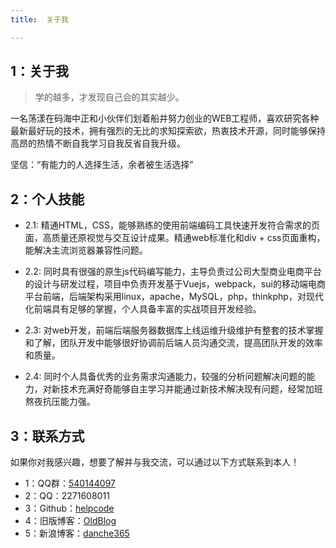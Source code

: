```yaml
---
title:  关于我

---
```


## 1：关于我

> 学的越多，才发现自己会的其实越少。

一名荡漾在码海中正和小伙伴们划着船并努力创业的WEB工程师，喜欢研究各种最新最好玩的技术，拥有强烈的无比的求知探索欲，热衷技术开源，同时能够保持高昂的热情不断自我学习自我反省自我升级。

<p class="danger">
  坚信：“有能力的人选择生活，余者被生活选择”
</p>


## 2：个人技能

- 2.1: 精通HTML，CSS，能够熟练的使用前端编码工具快速开发符合需求的页面，高质量还原视觉与交互设计成果。精通web标准化和div + css页面重构，能解决主流浏览器兼容性问题。

- 2.2: 同时具有很强的原生js代码编写能力，主导负责过公司大型商业电商平台的设计与研发过程，项目中负责开发基于Vuejs，webpack，sui的移动端电商平台前端，后端架构采用linux，apache，MySQL，php，thinkphp，对现代化前端具有足够的掌握，个人具备丰富的实战项目开发经验。

- 2.3: 对web开发，前端后端服务器数据库上线运维升级维护有整套的技术掌握和了解，团队开发中能够很好协调前后端人员沟通交流，提高团队开发的效率和质量。

- 2.4: 同时个人具备优秀的业务需求沟通能力，较强的分析问题解决问题的能力，对新技术充满好奇能够自主学习并能通过新技术解决现有问题，经常加班熬夜抗压能力强。



## 3：联系方式

如果你对我感兴趣，想要了解并与我交流，可以通过以下方式联系到本人！

- 1：QQ群：[540144097](http://shang.qq.com/wpa/qunwpa?idkey=1c684eb6c3d6b32ac50b0d179096ed64124b9db577add0319b7b1a96a0235656)
- 2：QQ：2271608011
- 3：Github：[helpcode](https://github.com/helpcode)
- 4：旧版博客：[OldBlog](https://helpcode.github.io/OldBlog/)
- 5：新浪博客：[danche365](http://blog.sina.com.cn/danche365)
